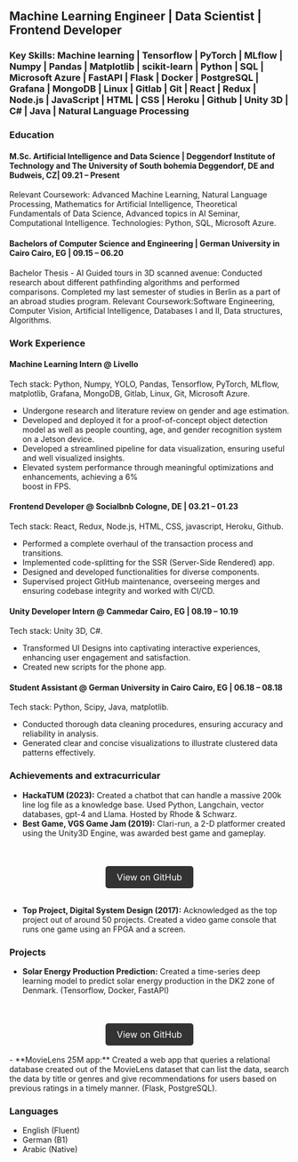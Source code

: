 <style>
.github-button-container {
    text-align: center; /* Center the button horizontally */
    margin-top: 20px;   /* Add some space above the button */
}

.github-button {
    display: inline-block;
    padding: 10px 20px;
    font-size: 16px;
    color: #ffffff;
    background-color: #333333; /* GitHub's dark gray color */
    border: none;
    border-radius: 5px;
    text-decoration: none;
    transition: background-color 0.3s ease;
}

.github-button:hover {
    background-color: #555555; /* Slightly lighter gray on hover */
}
</style>



## Machine Learning Engineer | Data Scientist | Frontend Developer
### Key Skills: Machine learning | Tensorflow | PyTorch | MLflow | Numpy | Pandas | Matplotlib | scikit-learn | Python | SQL | Microsoft Azure | FastAPI | Flask | Docker | PostgreSQL | Grafana | MongoDB | Linux | Gitlab | Git | React | Redux | Node.js | JavaScript | HTML | CSS | Heroku | Github | Unity 3D | C# | Java | Natural Language Processing

### Education
#### M.Sc. Artificial Intelligence and Data  Science | Deggendorf Institute of Technology and The University of South bohemia					        	           Deggendorf, DE and Budweis, CZ| 09.21 – Present

Relevant Coursework: Advanced Machine Learning, Natural Language Processing, Mathematics for Artificial Intelligence, Theoretical Fundamentals of Data Science, Advanced topics in AI Seminar, Computational Intelligence. Technologies: Python, SQL, Microsoft Azure.
#### Bachelors of Computer Science and Engineering | German University in Cairo                                      						          Cairo, EG | 09.15 – 06.20

Bachelor Thesis - AI Guided tours in 3D scanned avenue: Conducted research about different pathfinding algorithms and performed comparisons.
Completed my last semester of studies in Berlin as a part of an abroad studies program.
Relevant Coursework:Software Engineering, Computer Vision, Artificial Intelligence, Databases I and II, Data structures, Algorithms.


### Work Experience
#### Machine Learning Intern @ Livello
Tech stack: Python, Numpy, YOLO, Pandas, Tensorflow, PyTorch, MLflow,  matplotlib, Grafana, MongoDB, Gitlab, Linux, Git, Microsoft Azure.
- Undergone research and literature review on gender and age estimation.
- Developed  and deployed it for a proof-of-concept object detection model as well  as people 
  counting, age, and gender recognition system on a Jetson device.
- Developed a streamlined pipeline for data visualization, ensuring useful and well visualized 
  insights.
- Elevated system performance through meaningful optimizations and enhancements, achieving a 6%   
  boost in FPS.

#### Frontend Developer @ Socialbnb 			       							      Cologne, DE | 03.21 – 01.23
  	 									
Tech stack: React, Redux, Node.js,  HTML, CSS, javascript, Heroku, Github.
- Performed a complete overhaul of the transaction process and transitions.
- Implemented code-splitting for the SSR (Server-Side Rendered) app.
- Designed and developed functionalities for diverse components.
- Supervised project GitHub maintenance, overseeing merges and ensuring codebase integrity and worked with CI/CD.

#### Unity Developer Intern @ Cammedar					       					           Cairo, EG | 08.19 – 10.19
	 									  
Tech stack: Unity 3D, C#.
- Transformed UI Designs into captivating interactive experiences, enhancing user engagement and satisfaction.
- Created new scripts for the phone app.


#### Student Assistant  @ German University in Cairo 			       					           Cairo, EG | 06.18 – 08.18
 	 									  
Tech stack: Python, Scipy, Java, matplotlib.
- Conducted thorough data cleaning procedures, ensuring accuracy and reliability in analysis.
- Generated clear and concise visualizations to illustrate clustered data patterns effectively.

### Achievements and extracurricular

- **HackaTUM (2023):** Created a chatbot that can handle a massive 200k line log file as a knowledge base. Used Python, Langchain, vector databases, gpt-4 and Llama. Hosted by Rhode & Schwarz.
- **Best Game, VGS Game Jam (2019):** Clari-run, a 2-D platformer created using the Unity3D Engine, was  awarded best game and gameplay.
<br/>

<div class="github-button-container">
        <a href="https://github.com/Jathrii/clari-run" class="github-button" target="_blank">
            View on GitHub
        </a>
 </div>

<br/>

- **Top Project, Digital System Design (2017):** Acknowledged as the top project out of around 50 projects. Created a video game console that runs one game using an FPGA and a screen.

### Projects

- **Solar Energy Production Prediction:** Created a time-series deep learning model to predict solar energy production in the DK2 zone of Denmark. (Tensorflow, Docker, FastAPI)

<br/>

<div class="github-button-container">
        <a href="https://github.com/KarimAlaaElDine/solar-energy-pred" class="github-button" target="_blank">
            View on GitHub
        </a>
 </div>
 
<br/>
- **MovieLens 25M app:** Created a web app that queries a relational database created out of the MovieLens dataset  that can list the data, search the data by title or genres and give recommendations for users based on previous ratings in a timely manner. (Flask, PostgreSQL).

### Languages
- English (Fluent)  
- German (B1) 
- Arabic (Native)
